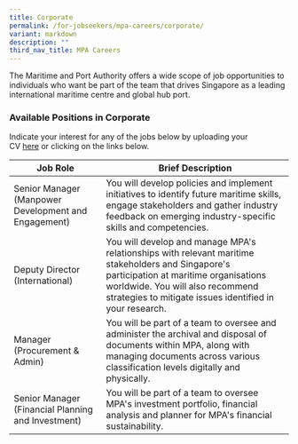 ```yaml
---
title: Corporate
permalink: /for-jobseekers/mpa-careers/corporate/
variant: markdown
description: ""
third_nav_title: MPA Careers
---
```

The Maritime and Port Authority offers a wide scope of job opportunities to individuals who want be part of the team that drives Singapore as a leading international maritime centre and global hub port.

### Available Positions in Corporate
Indicate your interest for any of the jobs below by uploading your CV [here](https://go.gov.sg/mpa-job-application) or clicking on the links below.

|Job Role | Brief Description | 
| -------- | -------- | 
| Senior Manager (Manpower Development and Engagement) | You will develop policies and implement initiatives to identify future maritime skills, engage stakeholders and gather industry feedback on emerging industry-specific skills and competencies. |
| Deputy Director (International) | You will develop and manage MPA's relationships with relevant maritime stakeholders and Singapore's participation at maritime organisations worldwide. You will also recommend strategies to mitigate issues identified in your research. |
| Manager (Procurement & Admin) | You will be part of a team to oversee and administer the archival and disposal of documents within MPA, along with managing documents across various classification levels digitally and physically. |
| Senior Manager (Financial Planning and Investment) | You will be part of a team to oversee MPA's investment portfolio, financial analysis and planner for MPA's financial sustainability. |